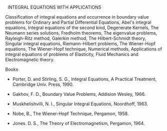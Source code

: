 ---
---
 
INTEGRAL EQUATIONS WITH APPLICATIONS

Classification of integral equations and occurrence in boundary value problems
for Ordinary and Partial Differential Equations, Abel's integral equations,
Integral equations of the second kind, Degenerate Kernels, The Neumann series
solutions, Fredholm theorems, The eigenvalue problems, Rayleigh-Ritz method,
Galerkin method, The Hilbert-Schmidt theory, Singular integral equations,
Riemann-Hilbert problems, The Wiener-Hopf equations, The Wiener-Hopf technique,
Numerical methods, Applications of integral equations of problems of
Elasticity, Fluid Mechanics and Electromagnetic theory.
 

Books

*
    Porter, D. and Stirling, S. G., Integral Equations, A Practical Treatment,
    Cambridge Univ. Press, 1990.

*
    Gakhov, F. D., Boundary Value Problems, Addision Wesley, 1966.

*
    Muskhelishvilli, N. I., Singular Integral Equations, Noordhoff, 1963.

*
    Nobe, B., The Wiener-Hopf Technique, Pergamon, 1958.

*
    Jones. D. S., The Theory of Electromagnetism, Pergamon, 1964.


